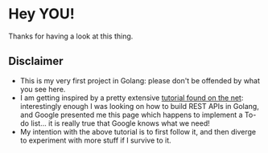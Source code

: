 # Hey YOU!

Thanks for having a look at this thing.

## Disclaimer
- This is my very first project in Golang: please don't be offended by what you see here.
- I am getting inspired by a pretty extensive [tutorial found on the net](https://thenewstack.io/make-a-restful-json-api-go/): interestingly enough I was looking on how to build REST APIs in Golang, and Google presented me this page which happens to implement a To-do list... it is really true that Google knows what we need!
- My intention with the above tutorial is to first follow it, and then diverge to experiment with more stuff if I survive to it.
